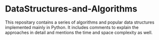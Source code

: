 # DataStructures-and-Algorithms
This repositary contains a series of algorithms and popular data structures implemented mainly in Python. It includes comments to explain the approaches in detail and mentions the time and space complexity as well. 
